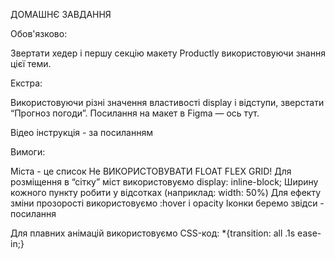 ДОМАШНЄ ЗАВДАННЯ

Обов'язково:

Звертати хедер і першу секцію макету Productly використовуючи знання цієї теми. 

Екстра:

Використовуючи різні значення властивості display і відступи, зверстати “Прогноз погоди”. Посилання на макет в Figma — ось тут.

Відео інструкція - за посиланням

Вимоги:

Міста - це список
Не ВИКОРИСТОВУВАТИ FLOAT FLEX GRID!
Для розміщення в “сітку” міст використовуємо display: inline-block;
Ширину кожного пункту робити у відсотках (наприклад: width: 50%)
Для ефекту зміни прозорості використовуємо :hover і opacity
Іконки беремо звідси - посилання

Для плавних анімацій використовуємо CSS-код: *{transition: all .1s ease-in;}